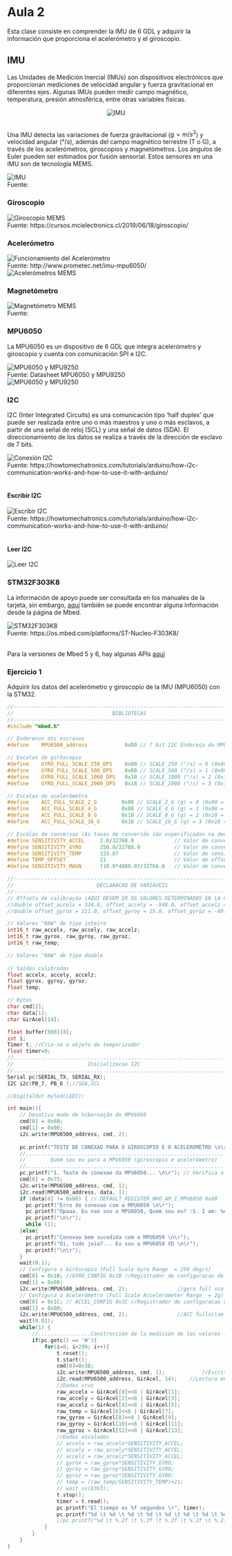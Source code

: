 <h1>Aula 2</h1>

Esta clase consiste en comprender la IMU de 6 GDL y adquirir la información que proporciona el acelerómetro y el giroscopio.

<h2>IMU</h2>

Las Unidades de Medición Inercial (IMUs) son dispositivos electrónicos que proporcionan mediciones de velocidad angular y fuerza gravitacional en diferentes ejes. Algunas IMUs pueden medir campo magnético, temperatura, presión atmosférica, entre otras variables físicas.

<center>
<img src="image-2.png" alt="IMU"/>
</center>
<br>

Una IMU detecta las variaciones de fuerza gravitacional ($g=m/s^2$) y velocidad angular  ($°/s$), además del campo magnético terrestre (T o G), a través de los acelerómetros, giroscopios y magnetómetros. Los ángulos de Euler pueden ser estimados por fusión sensorial. Estos sensores en una IMU son de tecnología MEMS.

<img src="image-3.png" alt="IMU"/>
<figcaption>Fuente: </figcaption>

<h3>Giroscopio</h3>

<img src="image-8.png" alt="Giroscopio MEMS"/>
<figcaption>Fuente: https://cursos.mcielectronics.cl/2019/06/18/giroscopio/</figcaption>

<h3>Acelerómetro</h3>

<img src="image-9.png" alt="Funcionamiento del Acelerómetro"/>
<figcaption>Fuente: http://www.prometec.net/imu-mpu6050/</figcaption>

<img src="image-10.png" alt="Acelerómetros MEMS"/>

<h3>Magnetómetro</h3>

<img src="image-11.png" alt="Magnetómetro MEMS"/>
<figcaption>Fuente: </figcaption>

<h3>MPU6050</h3>

La MPU6050 es un dispositivo de 6 GDL que integra acelerómetro y giroscopio y cuenta con comunicación SPI e I2C.

<img src="image-1.png" alt="MPU6050 y MPU9250"/>
<figcaption>Fuente: Datasheet MPU6050 y MPU9250</figcaption>

<img src="image-4.png" alt="MPU6050 y MPU9250"/>

<h3>I2C</h3>

I2C (Inter Integrated Circuits) es una comunicación tipo ‘half duplex’ que puede ser realizada entre uno o más maestros y uno o más esclavos, a partir de una señal de reloj (SCL) y una señal de datos (SDA). El direccionamiento de los datos se realiza a través de la dirección de esclavo de 7 bits.

<img src="image-5.png" alt="Conexión I2C"/>
<figcaption>Fuente: https://howtomechatronics.com/tutorials/arduino/how-i2c-communication-works-and-how-to-use-it-with-arduino/
</figcaption>
<br>

<h4>Escribir I2C</h4>

<img src="image-6.png" alt="Escribir I2C"/>
<figcaption>Fuente: https://howtomechatronics.com/tutorials/arduino/how-i2c-communication-works-and-how-to-use-it-with-arduino/
</figcaption>
<br>

<h4>Leer I2C</h4>

<img src="image-7.png" alt="Leer I2C"/>
<br>

<h3>STM32F303K8</h3>

La información de apoyo puede ser consultada en los manuales de la tarjeta, sin embargo, <a href="https://os.mbed.com/platforms/ST-Nucleo-F303K8/">aquí</a> también se puede encontrar alguna información desde la página de Mbed.

<img src="image.png" alt="STM32F303K8"/>
<figcaption>Fuente: https://os.mbed.com/platforms/ST-Nucleo-F303K8/</figcaption>
<br>

Para la versiones de Mbed 5 y 6, hay algunas APIs <a href="https://os.mbed.com/docs/mbed-os/v6.16/apis/index.html">aquí</a> 

<h3>Ejercicio 1</h3>

Adquirir los datos del acelerómetro y giroscopio de la IMU (MPU6050) con la STM32.

```cpp
//----------------------------------------------------------------------------
//                                BIBLIOTECAS
//----------------------------------------------------------------------------
#include "mbed.h"

// Enderecos dos escravos
#define    MPU6500_address            0xD0 // 7 bit I2C Endereço da MPU6500 (giroscópio e acelerômetro)

// Escalas do girôscopio
#define    GYRO_FULL_SCALE_250_DPS    0x00 // SCALE_250 (°/s) = 0 (0x00 = 000|00|000)
#define    GYRO_FULL_SCALE_500_DPS    0x08 // SCALE_500 (°/s) = 1 (0x08 = 000|01|000)
#define    GYRO_FULL_SCALE_1000_DPS   0x10 // SCALE_1000 (°/s) = 2 (0x10 = 000|10|000)
#define    GYRO_FULL_SCALE_2000_DPS   0x18 // SCALE_2000 (°/s) = 3 (0x18 = 000|11|000)

// Escalas do acelerômetro
#define    ACC_FULL_SCALE_2_G        0x00 // SCALE_2_G (g) = 0 (0x00 = 000|00|000)
#define    ACC_FULL_SCALE_4_G        0x08 // SCALE_4_G (g) = 1 (0x08 = 000|01|000)
#define    ACC_FULL_SCALE_8_G        0x10 // SCALE_8_G (g) = 2 (0x10 = 000|10|000)
#define    ACC_FULL_SCALE_16_G       0x18 // SCALE_16_G (g) = 3 (0x18 = 000|11|000)

// Escalas de conversao (As taxas de conversão são especificadas na documentação)
#define SENSITIVITY_ACCEL     2.0/32768.0             // Valor de conversão do Acelerômetro (g/LSB) para 2g e 16 bits de comprimento da palavra
#define SENSITIVITY_GYRO      250.0/32768.0           // Valor de conversão do Girôscopio ((°/s)/LSB) para 250 °/s e 16 bits de comprimento da palavra
#define SENSITIVITY_TEMP      333.87                  // Valor de sensitividade do Termometro (Datasheet: MPU-9250 Product Specification, pag. 12)
#define TEMP_OFFSET           21                      // Valor de offset do Termometro (Datasheet: MPU-9250 Product Specification, pag. 12)
#define SENSITIVITY_MAGN      (10.0*4800.0)/32768.0   // Valor de conversão do Magnetômetro (mG/LSB) para 4800uT, 16 bits de comprimento da palavra e conversao a Gauss (10mG = 1uT)

//----------------------------------------------------------------------------
//                           DECLARACAO DE VARIAVEIS
//----------------------------------------------------------------------------
// Offsets de calibração (AQUI DEVEM IR OS VALORES DETERMINADOS EN LA CALIBRACAO PREVIA COM O CÓDIGO "calibracao.ino")
//double offset_accelx = 334.0, offset_accely = -948.0, offset_accelz = 16252.0;
//double offset_gyrox = 111.0, offset_gyroy = 25.0, offset_gyroz = -49.0;

// Valores "RAW" de tipo inteiro
int16_t raw_accelx, raw_accely, raw_accelz;
int16_t raw_gyrox, raw_gyroy, raw_gyroz;
int16_t raw_temp;

// Valores "RAW" de tipo double 
   
// Saídas calibradas
float accelx, accely, accelz;
float gyrox, gyroy, gyroz;
float temp;

// Bytes
char cmd[2];
char data[1];
char GirAcel[14];

float buffer[500][8];
int i;
Timer t; //Cria-se o objeto do temporizador
float timer=0;
//.....................................................................
//                        Inicializacao I2C
//..................................................................... 
Serial pc(SERIAL_TX, SERIAL_RX);
I2C i2c(PB_7, PB_6 );//SDA,SCL

//DigitalOut myled(LED1);

int main(){
    // Desativa modo de hibernação do MPU6050
    cmd[0] = 0x6B;
    cmd[1] = 0x00;
    i2c.write(MPU6500_address, cmd, 2);
    
    pc.printf("TESTE DE CONEXAO PARA O GIROSCOPIO E O ACELEROMETRO \n\r");
    //.....................................................................
    //        Quem sou eu para a MPU6050 (giroscópio e acelerômetro)
    //.....................................................................
    pc.printf("1. Teste de conexao da MPU6050... \n\r"); // Verifica a conexao
    cmd[0] = 0x75;
    i2c.write(MPU6500_address, cmd, 1);
    i2c.read(MPU6500_address, data, 1);
    if (data[0] != 0x68) { // DEFAULT_REGISTER_WHO_AM_I_MPU6050 0x68
      pc.printf("Erro de conexao com a MPU6050 \n\r");
      pc.printf("Opaaa. Eu nao sou a MPU6050, Quem sou eu? :S. I am: %#x \n\r",data[0]);
      pc.printf("\n\r");
      while (1);
    }else{
      pc.printf("Conexao bem sucedida com a MPU6050 \n\r");
      pc.printf("Oi, tudo joia?... Eu sou a MPU6050 XD \n\r");
      pc.printf("\n\r");
    }
    wait(0.1);  
    // Configura o Girôscopio (Full Scale Gyro Range  = 250 deg/s)
    cmd[0] = 0x1B; //GYRO_CONFIG 0x1B //Registrador de configuracao do Girôscopio
    cmd[1] = 0x00;
    i2c.write(MPU6500_address, cmd, 2);                //gyro full scale 250 DPS
    // Configura o Acelerômetro (Full Scale Accelerometer Range  = 2g)
    cmd[0] = 0x1C; // ACCEL_CONFIG 0x1C //Registrador de configuracao do Acelerômetro
    cmd[1] = 0x00;
    i2c.write(MPU6500_address, cmd, 2);                //ACC fullsclae 2G
    wait(0.01);
    while(1) {
        //.................Construcción de la medición de los valores .................. 
        if(pc.getc() == 'H'){
            for(i=0; i<299; i++){
                t.reset();
                t.start();
                cmd[0]=0x3B;
                i2c.write(MPU6500_address, cmd, 1);            //Escritura del registro de inicio
                i2c.read(MPU6500_address, GirAcel, 14);    //Lectura en rafaga de los valores de la MPU
                //Dados crus
                raw_accelx = GirAcel[0]<<8 | GirAcel[1];    
                raw_accely = GirAcel[2]<<8 | GirAcel[3];
                raw_accelz = GirAcel[4]<<8 | GirAcel[5];
                raw_temp = GirAcel[6]<<8 | GirAcel[7];
                raw_gyrox = GirAcel[8]<<8 | GirAcel[9];
                raw_gyroy = GirAcel[10]<<8 | GirAcel[11];
                raw_gyroz = GirAcel[12]<<8 | GirAcel[13];
                //Dados escalados
                // accelx = raw_accelx*SENSITIVITY_ACCEL;
                // accely = raw_accely*SENSITIVITY_ACCEL;
                // accelz = raw_accelz*SENSITIVITY_ACCEL;
                // gyrox = raw_gyrox*SENSITIVITY_GYRO;
                // gyroy = raw_gyroy*SENSITIVITY_GYRO;
                // gyroz = raw_gyroz*SENSITIVITY_GYRO;
                // temp = (raw_temp/SENSITIVITY_TEMP)+21;
                // wait_us(8363);
                t.stop();
                timer = t.read();
                pc.printf("El tiempo es %f segundos \r", timer);
                pc.printf("%d \t %d \t %d \t %d \t %d \t %d \t %d \t %d \n\r",i+1,raw_accelx, raw_accely, raw_accelz, raw_gyrox, raw_gyroy, raw_gyroz, raw_temp);
                //pc.printf("%d \t %.2f \t %.2f \t %.2f \t %.2f \t %.2f \t %.2f \t %.2f \n\r",i+1,accelx, accely, accelz, gyrox, gyroy, gyroz, temp);
            }
        }
    }
}
```